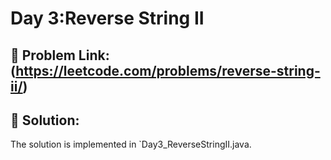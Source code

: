 # Day 3:Reverse String II

## 🔗 Problem Link: (https://leetcode.com/problems/reverse-string-ii/)

## 📝 Solution:
The solution is implemented in `Day3_ReverseStringII.java.
